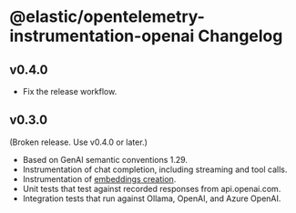 # @elastic/opentelemetry-instrumentation-openai Changelog

## v0.4.0

- Fix the release workflow.

## v0.3.0

(Broken release. Use v0.4.0 or later.)

- Based on GenAI semantic conventions 1.29.
- Instrumentation of chat completion, including streaming and tool calls.
- Instrumentation of [embeddings creation](https://platform.openai.com/docs/api-reference/embeddings/create).
- Unit tests that test against recorded responses from api.openai.com.
- Integration tests that run against Ollama, OpenAI, and Azure OpenAI.
